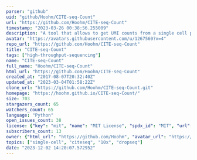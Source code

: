 ```yaml
---
parser: "github"
uid: "github/Hoohm/CITE-seq-Count"
url: "https://github.com/Hoohm/CITE-seq-Count"
timestamp: "2023-03-26 00:38:56.255009"
description: "A tool that allows to get UMI counts from a single cell protein assay"
avatar: "https://avatars.githubusercontent.com/u/1267560?v=4"
repo_url: "https://github.com/Hoohm/CITE-seq-Count"
title: "CITE‑seq‑Count"
tags: ["high-throughput-sequencing"]
name: "CITE-seq-Count"
full_name: "Hoohm/CITE-seq-Count"
html_url: "https://github.com/Hoohm/CITE-seq-Count"
created_at: "2017-08-07T20:32:40Z"
updated_at: "2023-03-04T01:58:22Z"
clone_url: "https://github.com/Hoohm/CITE-seq-Count.git"
homepage: "https://hoohm.github.io/CITE-seq-Count/"
size: 703
stargazers_count: 65
watchers_count: 65
language: "Python"
open_issues_count: 38
license: {"key": "mit", "name": "MIT License", "spdx_id": "MIT", "url": "https://api.github.com/licenses/mit", "node_id": "MDc6TGljZW5zZTEz"}
subscribers_count: 13
owner: {"html_url": "https://github.com/Hoohm", "avatar_url": "https://avatars.githubusercontent.com/u/1267560?v=4", "login": "Hoohm", "type": "User"}
topics: ["single-cell", "citeseq", "10x", "dropseq"]
date: "2023-12-02 14:20:07.572952"
---
```

